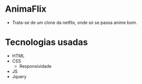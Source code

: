 ﻿# AnimaFlix
 - Trata-se de um clone da netflix, onde só se passa anime bom.

# Tecnologias usadas
  - HTML
  - CSS
    - Responsividade
  - JS
  - Jquery

#